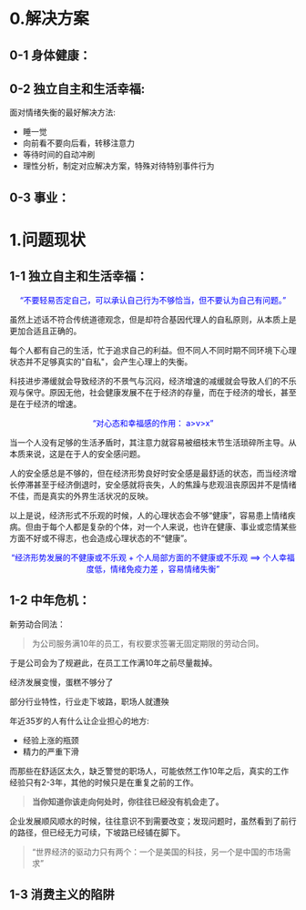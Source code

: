 # 0.解决方案

## 0-1 身体健康：



## 0-2 独立自主和生活幸福:

面对情绪失衡的最好解决方法:

- 睡一觉
- 向前看不要向后看，转移注意力
- 等待时间的自动冲刷
- 理性分析，制定对应解决方案，特殊对待特别事件行为

## 0-3 事业：









# 1.问题现状

## 1-1 独立自主和生活幸福：

<center><font color=Blue>“不要轻易否定自己，可以承认自己行为不够恰当，但不要认为自己有问题。”</font></center>

虽然上述话不符合传统道德观念，但是却符合基因代理人的自私原则，从本质上是更加合适且正确的。

每个人都有自己的生活，忙于追求自己的利益。但不同人不同时期不同环境下心理状态并不足够真实的"自私"，会产生心理上的失衡。

科技进步滞缓就会导致经济的不景气与沉闷，经济增速的减缓就会导致人们的不乐观与保守。原因无他，社会健康发展不在于经济的存量，而在于经济的增长，甚至是在于经济的增速。

<center><font color=blue>“对心态和幸福感的作用： a>v>x”</font></center>

当一个人没有足够的生活矛盾时，其注意力就容易被细枝末节生活琐碎所主导。从本质来说，这是在于人的安全感问题。

人的安全感总是不够的，但在经济形势良好时安全感是最舒适的状态，而当经济增长停滞甚至于经济倒退时，安全感就将丧失，人的焦躁与悲观沮丧原因并不是情绪不佳，而是真实的外界生活状况的反映。

以上是说，经济形式不乐观的时候，人的心理状态会不够“健康”，容易患上情绪疾病。但由于每个人都是复杂的个体，对一个人来说，也许在健康、事业或恋情某些方面不好或不得志，也会造成心理状态的不“健康”。

<center><font color=blue>“经济形势发展的不健康或不乐观 + 个人局部方面的不健康或不乐观 ==> 
    个人幸福度低，情绪免疫力差 ，容易情绪失衡”</font></center>

## 1-2 中年危机：

新劳动合同法：

> 为公司服务满10年的员工，有权要求签署无固定期限的劳动合同。

于是公司会为了规避此，在员工工作满10年之前尽量裁掉。

经济发展变慢，蛋糕不够分了

部分行业特性，行业走下坡路，职场人就遭殃

年近35岁的人有什么让企业担心的地方:

- 经验上涨的瓶颈
- 精力的严重下滑

而那些在舒适区太久，缺乏警觉的职场人，可能依然工作10年之后，真实的工作经验只有2-3年，其他的时候只是在重复之前的工作。

> **当你知道你该走向何处时，你往往已经没有机会走了。**

企业发展顺风顺水的时候，往往意识不到需要改变；发现问题时，虽然看到了前行的路径，但已经无力可续，下坡路已经铺在脚下。

> “世界经济的驱动力只有两个：一个是美国的科技，另一个是中国的市场需求”

## 1-3 消费主义的陷阱


